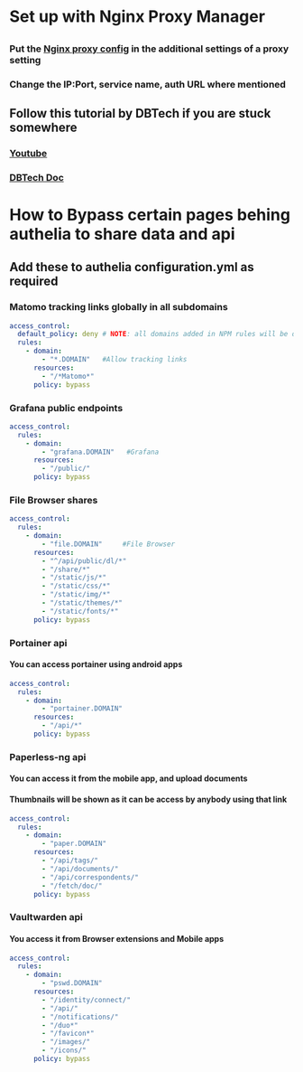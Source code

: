 
# Set up with Nginx Proxy Manager

##

### Put the [Nginx proxy config](/authelia/nginx%20proxy%20configuration) in the additional settings of a proxy setting

### Change the IP:Port, service name, auth URL where mentioned

###

## Follow this tutorial by DBTech if you are stuck somewhere

### [Youtube](https://www.youtube.com/DBTechYT)

### [DBTech Doc](https://dbt3ch.com/books/authelia-for-nginx-proxy-manager)

# How to Bypass certain pages behing authelia to share data and api

## Add these to authelia configuration.yml as required

### **Matomo** tracking links globally in all subdomains

```yml
access_control:
  default_policy: deny # NOTE: all domains added in NPM rules will be denied unless added below
  rules:
    - domain:
        - "*.DOMAIN"   #Allow tracking links
      resources:
        - "/*Matomo*"
      policy: bypass
```

### **Grafana** public endpoints

```yml
access_control:
  rules:
    - domain:
        - "grafana.DOMAIN"   #Grafana
      resources:
        - "/public/"
      policy: bypass
```

### **File Browser** shares

```yml
access_control:
  rules:
    - domain:
        - "file.DOMAIN"     #File Browser
      resources:
        - "^/api/public/dl/*"
        - "/share/*"
        - "/static/js/*"
        - "/static/css/*"
        - "/static/img/*"
        - "/static/themes/*"
        - "/static/fonts/*"
      policy: bypass
```

### **Portainer api**

#### You can access portainer using android apps

```yml
access_control:
  rules:
    - domain:
        - "portainer.DOMAIN"  
      resources:
        - "/api/*"
      policy: bypass
```

### **Paperless-ng api**

#### You can access it from the mobile app, and upload documents

#### Thumbnails will be shown as it can be access by anybody using that link

```yml
access_control:
  rules:
    - domain:
        - "paper.DOMAIN"    
      resources:
        - "/api/tags/"
        - "/api/documents/"
        - "/api/correspondents/"
        - "/fetch/doc/"
      policy: bypass
```

### **Vaultwarden api**

#### You access it from Browser extensions and Mobile apps

```yml
access_control:
  rules:
    - domain:
        - "pswd.DOMAIN"       
      resources:
        - "/identity/connect/"
        - "/api/"
        - "/notifications/"
        - "/duo*"
        - "/favicon*"
        - "/images/"
        - "/icons/"
      policy: bypass
```

#
